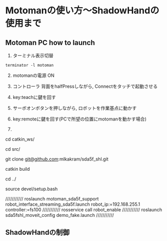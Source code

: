 # Motomanの使い方～ShadowHandの使用まで

## Motoman PC how to launch
1. ターミナル表示切替
```
terminator -l motoman
```

2. motomanの電源 ON

3. コントローラ 背面をhalfPressしながら, Connectをタッチで起動させる

4. key:teachに鍵を回す

5. サーボオンボタンを押しながら, ロボットを作業基点に動かす

6. key:remoteに鍵を回す(PCで所望の位置にmotomanを動かす場合)

7. 



cd catkin_ws/

cd src/

git clone git@github.com:mlkakram/sda5f_shl.git

catkin build

cd ../

source devel/setup.bash

///////////
roslaunch motoman_sda5f_support robot_interface_streaming_sda5f.launch robot_ip:=192.168.255.1 controller:=fs100
///////////
rosservice call robot_enable
///////////
roslaunch sda5fshl_moveit_config demo_fake.launch
///////////


## ShadowHandの制御
